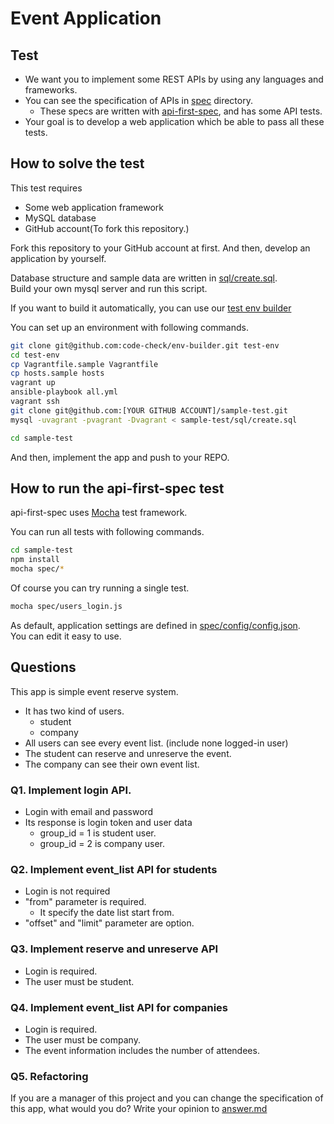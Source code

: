 # Event Application

## Test

- We want you to implement some REST APIs by using any languages and frameworks.
- You can see the specification of APIs in [spec](spec) directory.
  - These specs are written with [api-first-spec](https://github.com/shunjikonishi/api-first-spec), and has some API tests.
- Your goal is to develop a web application which be able to pass all these tests.

## How to solve the test
This test requires

- Some web application framework
- MySQL database
- GitHub account(To fork this repository.)

Fork this repository to your GitHub account at first.
And then, develop an application by yourself.

Database structure and sample data are written in [sql/create.sql](sql/create.sql).  
Build your own mysql server and run this script.

If you want to build it automatically, you can use our [test env builder](https://github.com/code-check/env-builder)

You can set up an environment with following commands.

``` bash
git clone git@github.com:code-check/env-builder.git test-env
cd test-env
cp Vagrantfile.sample Vagrantfile
cp hosts.sample hosts
vagrant up
ansible-playbook all.yml
vagrant ssh
git clone git@github.com:[YOUR GITHUB ACCOUNT]/sample-test.git
mysql -uvagrant -pvagrant -Dvagrant < sample-test/sql/create.sql

cd sample-test
```

And then, implement the app and push to your REPO.

## How to run the api-first-spec test
api-first-spec uses [Mocha](http://mochajs.org/) test framework.

You can run all tests with following commands.

``` bash
cd sample-test
npm install
mocha spec/*
```

Of course you can try running a single test.

``` bash
mocha spec/users_login.js
```

As default, application settings are defined in [spec/config/config.json](spec/config/config.json).  
You can edit it easy to use.

## Questions
This app is simple event reserve system.

- It has two kind of users.  
  - student
  - company
- All users can see every event list.
(include none logged-in user)
- The student can reserve and unreserve the event.
- The company can see their own event list.

### Q1. Implement login API.
- Login with email and password
- Its response is login token and user data
  - group_id = 1 is student user.
  - group_id = 2 is company user.

### Q2. Implement event_list API for students
- Login is not required
- "from" parameter is required.
  - It specify the date list start from.
- "offset" and "limit" parameter are option.

### Q3. Implement reserve and unreserve API
- Login is required.
- The user must be student.

### Q4. Implement event_list API for companies
- Login is required.
- The user must be company.
- The event information includes the number of attendees.

### Q5. Refactoring
If you are a manager of this project and you can change the specification of this app, what would you do?
Write your opinion to [answer.md](answer.md)
